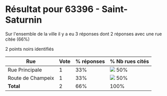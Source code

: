 # Résultat pour 63396 - Saint-Saturnin

Sur l'ensemble de la ville il y a eu 3 réponses dont 2 réponses avec une rue citée (66%)

2 points noirs identifiés

| Rue | Vote | % réponses | % Nb rues cités|
|-----|------|------------|----------------|
| Rue Principale | 1 | 33% | <img src="../../img/bar_50.gif" />&nbsp;50%|
| Route de Champeix | 1 | 33% | <img src="../../img/bar_50.gif" />&nbsp;50%|
| **Total** | 2 | 66% | 100%|
